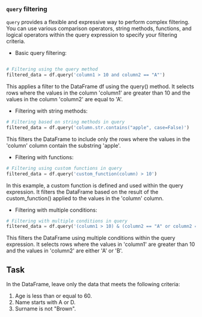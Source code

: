 ### `query` filtering

`query` provides a flexible and expressive way to perform complex filtering. 
You can use various comparison operators, string methods, functions, and logical operators 
within the query expression to specify your filtering criteria. 

- Basic query filtering:
```python

# Filtering using the query method
filtered_data = df.query('column1 > 10 and column2 == "A"')
```
This applies a filter to the DataFrame df using the query() method. It selects rows where the 
values in the column 'column1' are greater than 10 and the values in the column 'column2' are equal 
to 'A'.

- Filtering with string methods:
```python
# Filtering based on string methods in query
filtered_data = df.query('column.str.contains("apple", case=False)')
```
This filters the DataFrame to include only the rows where the values in the 'column' 
column contain the substring 'apple'.

- Filtering with functions:
```python
# Filtering using custom functions in query
filtered_data = df.query('custom_function(column) > 10')
```
In this example, a custom function is defined and used within the query expression. 
It filters the DataFrame based on the result of the custom_function() applied to the values 
in the 'column' column.

- Filtering with multiple conditions:
```python
# Filtering with multiple conditions in query
filtered_data = df.query('(column1 > 10) & (column2 == "A" or column2 == "B")')
```
This filters the DataFrame using multiple conditions within the query expression. 
It selects rows where the values in 'column1' are greater than 10 and the values in 
'column2' are either 'A' or 'B'.

## Task
In the DataFrame, leave only the data that meets the following criteria:
1. Age is less than or equal to 60.
2. Name starts with A or D.
3. Surname is not "Brown".
